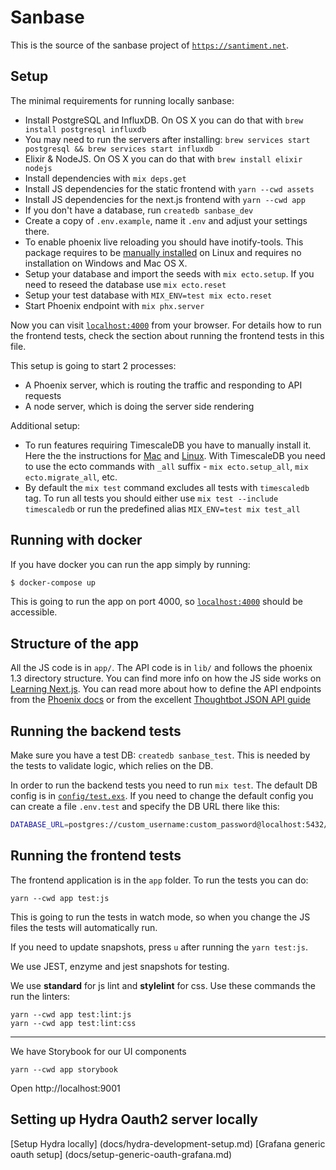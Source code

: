 # Sanbase

This is the source of the sanbase project of [`https://santiment.net`](https://santiment.net).

## Setup

  The minimal requirements for running locally sanbase:

  * Install PostgreSQL and InfluxDB. On OS X you can do that with `brew install postgresql influxdb`
  * You may need to run the servers after installing: `brew services start postgresql && brew services start influxdb`
  * Elixir & NodeJS. On OS X you can do that with `brew install elixir nodejs`
  * Install dependencies with `mix deps.get`
  * Install JS dependencies for the static frontend with `yarn --cwd assets`
  * Install JS dependencies for the next.js frontend with `yarn --cwd app`
  * If you don't have a database, run `createdb sanbase_dev`
  * Create a copy of `.env.example`, name it `.env` and adjust your settings there.
  * To enable phoenix live reloading you should have inotify-tools. This package requires to be [manually installed](https://github.com/rvoicilas/inotify-tools/wiki) on Linux and requires no installation on Windows and Mac OS X.
  * Setup your database and import the seeds with `mix ecto.setup`. If you need to reseed the database use `mix ecto.reset`
  * Setup your test database with `MIX_ENV=test mix ecto.reset`
  * Start Phoenix endpoint with `mix phx.server`

Now you can visit [`localhost:4000`](http://localhost:4000) from your browser. For details how to run the frontend tests, check the section about running the frontend tests in this file.

This setup is going to start 2 processes:
  * A Phoenix server, which is routing the traffic and responding to API requests
  * A node server, which is doing the server side rendering

  Additional setup:

  * To run features requiring TimescaleDB you have to manually install it.
   Here the the instructions for [Mac](http://docs.timescale.com/v0.10/getting-started/installation/mac/installation-homebrew) and [Linux](http://docs.timescale.com/v0.10/getting-started/installation/linux/installation-apt-ubuntu). With TimescaleDB you need to use the ecto commands with `_all` suffix - `mix ecto.setup_all`, `mix ecto.migrate_all`, etc.
  * By default the `mix test` command excludes all tests with `timescaledb` tag. To run all tests you should either use `mix test --include timescaledb` or run the predefined alias `MIX_ENV=test mix test_all`

## Running with docker

If you have docker you can run the app simply by running:

```bash
$ docker-compose up
```

This is going to run the app on port 4000, so [`localhost:4000`](http://localhost:4000) should be accessible.

## Structure of the app

All the JS code is in `app/`. The API code is in `lib/` and follows the phoenix 1.3
directory structure. You can find more info on how the JS side works on [Learning Next.js](https://learnnextjs.com). You can read more about how to define the API
endpoints from the [Phoenix docs](https://hexdocs.pm/phoenix/overview.html) or from the excellent [Thoughtbot JSON API guide](https://robots.thoughtbot.com/building-a-phoenix-json-api)

## Running the backend tests

Make sure you have a test DB: `createdb sanbase_test`. This is needed by the tests to validate logic, which relies on the DB.

In order to run the backend tests you need to run `mix test`. The default DB config is in [`config/test.exs`](config/test.exs). If you need to change the default config you can create a file `.env.test` and specify the DB URL there like this:


```bash
DATABASE_URL=postgres://custom_username:custom_password@localhost:5432/sanbase_test
```

## Running the frontend tests

The frontend application is in the `app` folder. To run the tests you can do:

```
yarn --cwd app test:js
```

This is going to run the tests in watch mode, so when you change the JS files the tests will automatically run.

If you need to update snapshots, press `u` after running the `yarn test:js`.

We use JEST, enzyme and jest snapshots for testing.

We use **standard** for js lint and **stylelint** for css. Use these commands the run the linters:

```
yarn --cwd app test:lint:js
yarn --cwd app test:lint:css
```

----

We have Storybook for our UI components

```
yarn --cwd app storybook
```

Open http://localhost:9001

## Setting up Hydra Oauth2 server locally
[Setup Hydra locally] (docs/hydra-development-setup.md)
[Grafana generic oauth setup] (docs/setup-generic-oauth-grafana.md)
